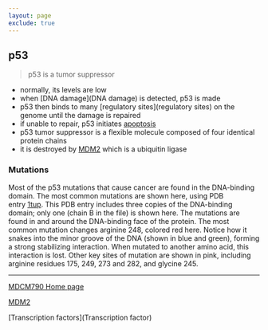 ```yaml
---
layout: page
exclude: true
---
```

## p53

> p53 is a tumor suppressor

* normally, its levels are low
* when [DNA damage](DNA damage) is detected, p53 is made
* p53 then binds to many [regulatory sites](regulatory sites) on the genome until the damage is repaired
* if unable to repair, p53 initiates [apoptosis](apoptosis)
* p53 tumor suppressor is a flexible molecule composed of four identical protein chains
* it is destroyed by [MDM2](MDM2) which is a ubiquitin ligase

### Mutations

Most of the p53 mutations that cause cancer are found in the DNA-binding domain. The most common mutations are shown here, using PDB entry [1tup](http://www.rcsb.org/pdb/explore/explore.do?structureId=1tup). This PDB entry includes three copies of the DNA-binding domain; only one (chain B in the file) is shown here. The mutations are found in and around the DNA-binding face of the protein. The most common mutation changes arginine 248, colored red here. Notice how it snakes into the minor groove of the DNA (shown in blue and green), forming a strong stabilizing interaction. When mutated to another amino acid, this interaction is lost. Other key sites of mutation are shown in pink, including arginine residues 175, 249, 273 and 282, and glycine 245.

---

[MDCM790 Home page](mdcm790.md)

[MDM2](MDM2)

[Transcription factors](Transcription factor)
